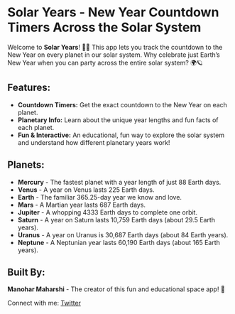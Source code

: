 # Solar Years - New Year Countdown Timers Across the Solar System

Welcome to **Solar Years**! 🚀🎉 This app lets you track the countdown to the New Year on every planet in our solar system. Why celebrate just Earth’s New Year when you can party across the entire solar system? 🌍🪐

## Features:

-  **Countdown Timers:** Get the exact countdown to the New Year on each planet.
-  **Planetary Info:** Learn about the unique year lengths and fun facts of each planet.
-  **Fun & Interactive:** An educational, fun way to explore the solar system and understand how different planetary years work!

## Planets:

-  **Mercury** - The fastest planet with a year length of just 88 Earth days.
-  **Venus** - A year on Venus lasts 225 Earth days.
-  **Earth** - The familiar 365.25-day year we know and love.
-  **Mars** - A Martian year lasts 687 Earth days.
-  **Jupiter** - A whopping 4333 Earth days to complete one orbit.
-  **Saturn** - A year on Saturn lasts 10,759 Earth days (about 29.5 Earth years).
-  **Uranus** - A year on Uranus is 30,687 Earth days (about 84 Earth years).
-  **Neptune** - A Neptunian year lasts 60,190 Earth days (about 165 Earth years).

## Built By:

**Manohar Maharshi** - The creator of this fun and educational space app! 🌌

Connect with me: [Twitter](https://x.com/mmmmaharshi)
